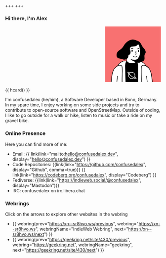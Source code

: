 +++
+++
### Hi there, I'm Alex

<aside dir="rtl" class="float-left">
    <img class="u-photo" src="/icon.png" alt="Person with mid-length hair smiling" width="180" height="180" />
</aside>

{{ hcard() }}  

I'm confusedalex (he/him), a Software Developer based in Bonn, Germany. In my spare time, I enjoy working on some side projects and try to contribute to open-source software and OpenStreetMap. Outside of coding, I like to go outside for a walk or hike, listen to music or take a ride on my gravel bike.

<!--### Maybe you want to check out...-->
<!---->
<!--- [now](./now) - what I am doing now-->
<!--- [uses](./uses) - what I use on a daily basis-->

<!--### or some of my writing...-->

### Online Presence

Here you can find more of me:
- Email: {{ link(link="mailto:hello@confusedalex.dev", display="hello@confusedalex.dev") }}
- Code Repositories: {{link(link="https://github.com/confusedalex", display="Github", comma=true)}} {{ link(link="https://codeberg.org/confusedalex", display="Codeberg") }}
- Fediverse: {{link(link="https://indieweb.social/@confusedalex", display="Mastodon")}}
- IRC: confusedalex on irc.libera.chat

### Webrings
Click on the arrows to explore other websites in the webring  

- {{ webring(prev="https://xn--sr8hvo.ws/previous", webring="https://xn--sr8hvo.ws", webringName="IndieWeb Webring", next="https://xn--sr8hvo.ws/next") }}
- {{ webring(prev="https://geekring.net/site/430/previous", webring="https://geekring.net", webringName="geekring", next="https://geekring.net/site/430/next") }}
